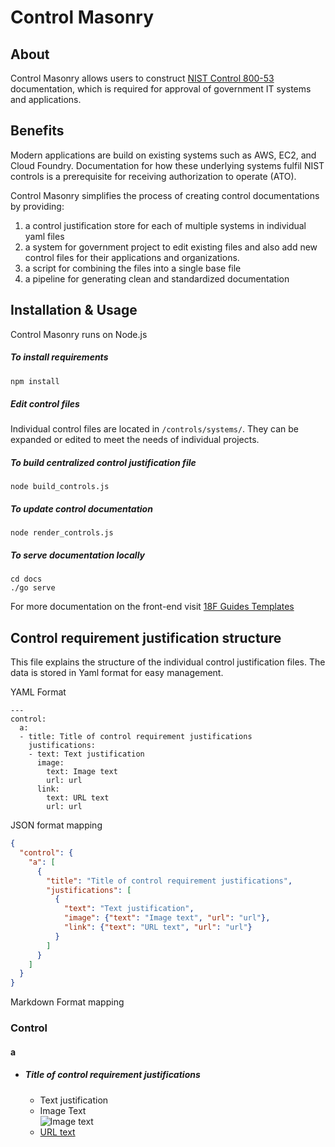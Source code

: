 # Control Masonry

## About
Control Masonry allows users to construct [NIST Control 800-53](https://web.nvd.nist.gov/view/800-53/home
) documentation, which is required for approval of government IT systems and applications.

## Benefits
Modern applications are build on existing systems such as AWS, EC2, and Cloud Foundry. Documentation for how these underlying systems fulfil NIST controls is a prerequisite for receiving authorization to operate (ATO).

Control Masonry simplifies the process of creating control documentations by providing:
1. a control justification store for each of multiple systems in individual yaml files
2. a system for government project to edit existing files and also add new control files for their applications and organizations.
3. a script for combining the files into a single base file
4. a pipeline for generating clean and standardized documentation

## Installation & Usage
Control Masonry runs on Node.js

##### To install requirements
```bash
npm install
```
##### Edit control files
Individual control files are located in `/controls/systems/`. They can be expanded or edited to meet the needs of individual projects.

##### To build centralized control justification file
```
node build_controls.js
```

##### To update control documentation
```
node render_controls.js
```

##### To serve documentation locally
```
cd docs
./go serve
```

For more documentation on the front-end visit [18F Guides Templates](https://github.com/18F/guides-template)

## Control requirement justification structure
This file explains the structure of the individual control justification files. The data is stored in Yaml format for easy management.

YAML Format
```
---
control:
  a:
  - title: Title of control requirement justifications
    justifications:
    - text: Text justification
      image:
        text: Image text
        url: url
      link:
        text: URL text
        url: url
```

JSON format mapping
```json
{
  "control": {
    "a": [
      {
        "title": "Title of control requirement justifications",
        "justifications": [
          {
            "text": "Text justification",
            "image": {"text": "Image text", "url": "url"},
            "link": {"text": "URL text", "url": "url"}
          }
        ]
      }
    ]
  }
}
```

Markdown Format mapping
### Control
#### a
- ##### Title of control requirement justifications
  - Text justification
  - Image Text  
![Image text](http://dummyimage.com/300x100/ffffff/131961.jpg&text=Image+Justification)
  - [URL text](https://18f.gsa.gov/)
